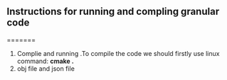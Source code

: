 ## Instructions for running and compling granular code 
=======
1. Complie and running
 .To compile the code we should firstly use linux command: **cmake .** 
1. obj file and json file
